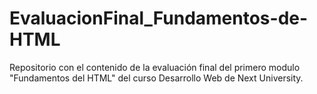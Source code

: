 # EvaluacionFinal_Fundamentos-de-HTML
Repositorio con el contenido de la evaluación final del primero modulo "Fundamentos del HTML" del curso Desarrollo Web de Next University.
